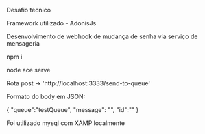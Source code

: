 Desafio tecnico

Framework utilizado - AdonisJs

Desenvolvimento de webhook de mudança de senha via serviço de mensageria

npm i

node ace serve

Rota post -> 'http://localhost:3333/send-to-queue'

Formato do body em JSON:

{
    "queue":"testQueue",
    "message": "<newPassword>",
    "id":"<userid>"
}

Foi utilizado mysql com XAMP localmente